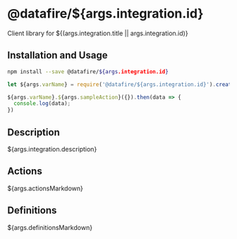 # @datafire/${args.integration.id}

Client library for ${(args.integration.title || args.integration.id)}

## Installation and Usage
```bash
npm install --save @datafire/${args.integration.id}
```
```js
let ${args.varName} = require('@datafire/${args.integration.id}').create(${args.accountCode});

${args.varName}.${args.sampleAction}({}).then(data => {
  console.log(data);
})
```

## Description

${args.integration.description}

## Actions

${args.actionsMarkdown}

## Definitions

${args.definitionsMarkdown}

